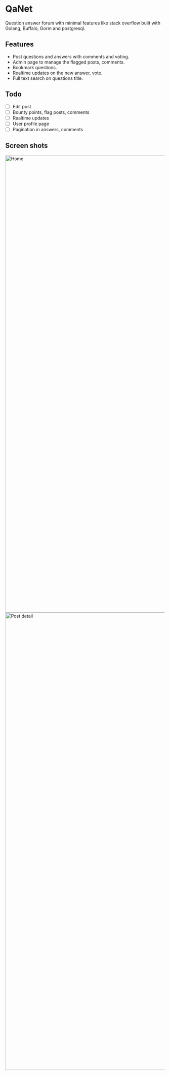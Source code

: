 # QaNet

Question answer forum with minimal features like stack overflow built with Golang, Buffalo, Gorm and postgresql.

## Features

- Post questions and answers with comments and voting.
- Admin page to manage the flagged posts, comments.
- Bookmark questions.
- Realtime updates on the new answer, vote.
- Full text search on questions title.

## Todo

- [ ] Edit post
- [ ] Bounty points, flag posts, comments
- [ ] Realtime updates
- [ ] User profile page
- [ ] Pagination in answers, comments

## Screen shots

<img width="1439" alt="Home" src="https://user-images.githubusercontent.com/11159061/66020739-be312600-e505-11e9-98c0-4dca7937fc40.png">

<img width="1439" alt="Post detail" src="https://user-images.githubusercontent.com/11159061/66020740-be312600-e505-11e9-899b-de43e7460584.png">

